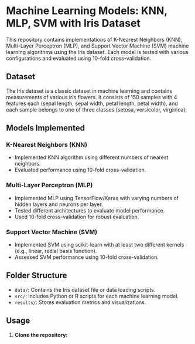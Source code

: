 # Machine Learning Models: KNN, MLP, SVM with Iris Dataset

This repository contains implementations of K-Nearest Neighbors (KNN), Multi-Layer Perceptron (MLP), and Support Vector Machine (SVM) machine learning algorithms using the Iris dataset. Each model is tested with various configurations and evaluated using 10-fold cross-validation.

## Dataset

The Iris dataset is a classic dataset in machine learning and contains measurements of various iris flowers. It consists of 150 samples with 4 features each (sepal length, sepal width, petal length, petal width), and each sample belongs to one of three classes (setosa, versicolor, virginica).

## Models Implemented

### K-Nearest Neighbors (KNN)
- Implemented KNN algorithm using different numbers of nearest neighbors.
- Evaluated performance using 10-fold cross-validation.

### Multi-Layer Perceptron (MLP)
- Implemented MLP using TensorFlow/Keras with varying numbers of hidden layers and neurons per layer.
- Tested different architectures to evaluate model performance.
- Used 10-fold cross-validation for robust evaluation.

### Support Vector Machine (SVM)
- Implemented SVM using scikit-learn with at least two different kernels (e.g., linear, radial basis function).
- Assessed SVM performance using 10-fold cross-validation.

## Folder Structure

- `data/`: Contains the Iris dataset file or data loading scripts.
- `src/`: Includes Python or R scripts for each machine learning model.
- `results/`: Stores evaluation metrics and visualizations.

## Usage

1. **Clone the repository:**
